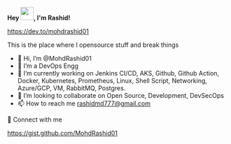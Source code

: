 **Hey <img src="https://github.com/TheDudeThatCode/TheDudeThatCode/blob/master/Assets/Hi.gif" width="30" height="30" />, I'm Rashid!**



https://dev.to/mohdrashid01   

This is the place where I opensource stuff and break things 

- 👋 Hi, I’m @MohdRashid01  
- 👀 I’m a DevOps Engg
- 🌱 I’m currently working on Jenkins CI/CD, AKS, Github, Github Action, Docker, Kubernetes, Prometheus, Linux, Shell Script, Networking, Azure/GCP, VM, RabbitMQ, Postgres.
- 💞️ I’m looking to collaborate on Open Source, Development, DevSecOps
- 📫 How to reach me rashidmd777@gmail.com

:link: Connect with me 

https://gist.github.com/MohdRashid01

<!---
MohdRashid01/MohdRashid01 is a ✨ special ✨ repository because its `README.md` (this file) appears on your GitHub profile.
You can click the Preview link to take a look at your changes.
--->
